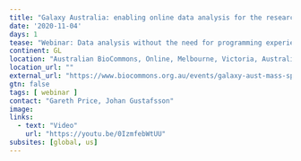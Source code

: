 ```yaml
---
title: "Galaxy Australia: enabling online data analysis for the research community"
date: '2020-11-04'
days: 1
tease: "Webinar: Data analysis without the need for programming experience"
continent: GL
location: "Australian BioCommons, Online, Melbourne, Victoria, Australia"
location_url: ""
external_url: "https://www.biocommons.org.au/events/galaxy-aust-mass-spec"
gtn: false
tags: [ webinar ]
contact: "Gareth Price, Johan Gustafsson"
image:
links:
  - text: "Video"
    url: "https://youtu.be/0IzmfebWtUU"
subsites: [global, us]
---
```


